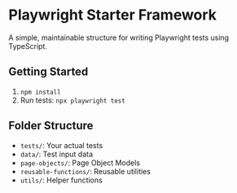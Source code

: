 # Playwright Starter Framework

A simple, maintainable structure for writing Playwright tests using TypeScript.

## Getting Started

1. `npm install`
2. Run tests: `npx playwright test`

## Folder Structure

- `tests/`: Your actual tests
- `data/`: Test input data
- `page-objects/`: Page Object Models
- `reusable-functions/`: Reusable utilities
- `utils/`: Helper functions
